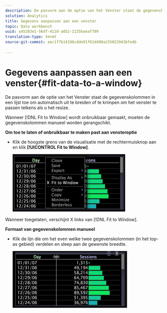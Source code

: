 ```yaml
---
description: De pasvorm aan de optie van het Venster staat de gegevenskolommen in een lijst toe om automatisch uit te breiden of te krimpen om het venster te passen telkens als u het resize.
solution: Analytics
title: Gegevens aanpassen aan een venster
topic: Data workbench
uuid: a45283e1-56df-4110-a052-2135baeaf709
translation-type: tm+mt
source-git-commit: aec1f7b14198cdde91f61d490a235022943bfedb

---
```



# Gegevens aanpassen aan een venster{#fit-data-to-a-window}

De pasvorm aan de optie van het Venster staat de gegevenskolommen in een lijst toe om automatisch uit te breiden of te krimpen om het venster te passen telkens als u het resize.

Wanneer [!DNL Fit to Window] wordt onbruikbaar gemaakt, moeten de gegevenskolommen manueel worden gerangschikt.

**Om toe te laten of onbruikbaar te maken past aan vensteroptie**

* Klik de hoogste grens van de visualisatie met de rechtermuisknop aan en klik **[!UICONTROL Fit to Window]**.

   ![](assets/mnu_Table_Fit.png)

Wanneer toegelaten, verschijnt X links van [!DNL Fit to Window].

**Formaat van gegevenskolommen manueel**

* Klik de lijn die om het even welke twee gegevenskolommen (in het top-as gebied) verdelen en sleep aan de gewenste breedte.

   ![](assets/mnu_Table_Resize.png)

